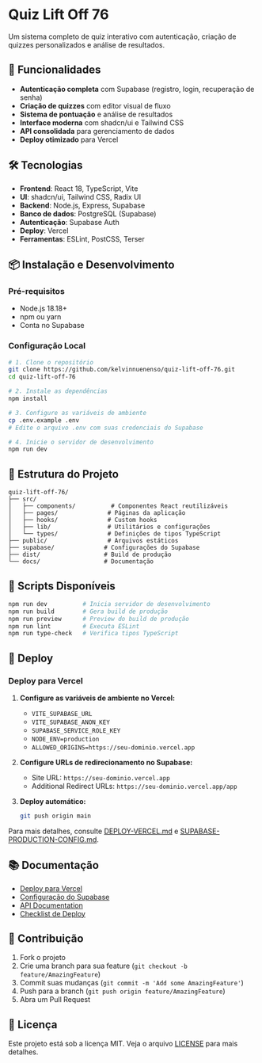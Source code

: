 # Quiz Lift Off 76

Um sistema completo de quiz interativo com autenticação, criação de quizzes personalizados e análise de resultados.

## 🚀 Funcionalidades

- **Autenticação completa** com Supabase (registro, login, recuperação de senha)
- **Criação de quizzes** com editor visual de fluxo
- **Sistema de pontuação** e análise de resultados
- **Interface moderna** com shadcn/ui e Tailwind CSS
- **API consolidada** para gerenciamento de dados
- **Deploy otimizado** para Vercel

## 🛠️ Tecnologias

- **Frontend**: React 18, TypeScript, Vite
- **UI**: shadcn/ui, Tailwind CSS, Radix UI
- **Backend**: Node.js, Express, Supabase
- **Banco de dados**: PostgreSQL (Supabase)
- **Autenticação**: Supabase Auth
- **Deploy**: Vercel
- **Ferramentas**: ESLint, PostCSS, Terser

## 📦 Instalação e Desenvolvimento

### Pré-requisitos
- Node.js 18.18+ 
- npm ou yarn
- Conta no Supabase

### Configuração Local

```bash
# 1. Clone o repositório
git clone https://github.com/kelvinnuenenso/quiz-lift-off-76.git
cd quiz-lift-off-76

# 2. Instale as dependências
npm install

# 3. Configure as variáveis de ambiente
cp .env.example .env
# Edite o arquivo .env com suas credenciais do Supabase

# 4. Inicie o servidor de desenvolvimento
npm run dev
```

## 📁 Estrutura do Projeto

```
quiz-lift-off-76/
├── src/
│   ├── components/          # Componentes React reutilizáveis
│   ├── pages/              # Páginas da aplicação
│   ├── hooks/              # Custom hooks
│   ├── lib/                # Utilitários e configurações
│   └── types/              # Definições de tipos TypeScript
├── public/                 # Arquivos estáticos
├── supabase/              # Configurações do Supabase
├── dist/                  # Build de produção
└── docs/                  # Documentação
```

## 🔧 Scripts Disponíveis

```bash
npm run dev          # Inicia servidor de desenvolvimento
npm run build        # Gera build de produção
npm run preview      # Preview do build de produção
npm run lint         # Executa ESLint
npm run type-check   # Verifica tipos TypeScript
```

## 🚀 Deploy

### Deploy para Vercel

1. **Configure as variáveis de ambiente no Vercel:**
   - `VITE_SUPABASE_URL`
   - `VITE_SUPABASE_ANON_KEY`
   - `SUPABASE_SERVICE_ROLE_KEY`
   - `NODE_ENV=production`
   - `ALLOWED_ORIGINS=https://seu-dominio.vercel.app`

2. **Configure URLs de redirecionamento no Supabase:**
   - Site URL: `https://seu-dominio.vercel.app`
   - Additional Redirect URLs: `https://seu-dominio.vercel.app/app`

3. **Deploy automático:**
   ```bash
   git push origin main
   ```

Para mais detalhes, consulte [DEPLOY-VERCEL.md](./DEPLOY-VERCEL.md) e [SUPABASE-PRODUCTION-CONFIG.md](./SUPABASE-PRODUCTION-CONFIG.md).

## 📚 Documentação

- [Deploy para Vercel](./DEPLOY-VERCEL.md)
- [Configuração do Supabase](./SUPABASE-PRODUCTION-CONFIG.md)
- [API Documentation](./README-API.md)
- [Checklist de Deploy](./DEPLOY-CHECKLIST.md)

## 🤝 Contribuição

1. Fork o projeto
2. Crie uma branch para sua feature (`git checkout -b feature/AmazingFeature`)
3. Commit suas mudanças (`git commit -m 'Add some AmazingFeature'`)
4. Push para a branch (`git push origin feature/AmazingFeature`)
5. Abra um Pull Request

## 📄 Licença

Este projeto está sob a licença MIT. Veja o arquivo [LICENSE](LICENSE) para mais detalhes.
